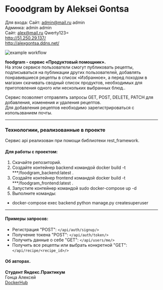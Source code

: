 # Fooodgram by Aleksei Gontsa

Для входа:
Сайт: admin@mail.ru admin<br>
Админка: admin admin<br>
Сайт: alex@mail.ru Qwerty123=<br>
http://51.250.29.137/<br>
http://alexgontsa.ddns.net/<br>

![example workflow](https://github.com/alekseigontsa/foodgram-project-react/actions/workflows/foodgram_workflow.yml/badge.svg)

**foodgram - сервис «Продуктовый помощник».**<br>
На этом сервисе пользователи смогут публиковать рецепты, подписываться на публикации других пользователей, добавлять понравившиеся рецепты в список «Избранное», а перед походом в магазин скачивать сводный список продуктов, необходимых для приготовления одного или нескольких выбранных блюд..<br>

Сервис позволяет отправлять запросы GET, POST, DELETE, PATCH для добавления, изменения и удаления рецептов.<br>
Для добавления рецептов необходимо зарегистрироваться с изпользванием почты.<br>
<hr>

### Технологиии, реализованные в проекте

Сервис api реализован при помощи библиотеки rest_framework.

#### Для работы с проектом:  
1. Скачайте репозиторий.
2. Создайте контейнер backend командой docker build -t ***/foodgram_backend:latest .
3. Создайте контейнер frontend командой docker build -t ***/foodgram_frontend:latest .
4. Запустите контейнер командой sudo docker-compose up -d
5. Выполните команды:
  - docker-compose exec backend python manage.py createsuperuser
<hr>

#### Примеры запросов:
* Регистрация "POST": `</api/auth/signup/>`<br>
* Получение токена "POST": `</api/auth/token/>`<br>
* Получить данные о себе "GET": `</api/users/me/>`<br>
* Получить все рецепты или выбрать конкретной "GET": `</api/recipe/<recipe_id>/>`<br>


#### Об авторах.<br>
**Студент Яндекс.Практикум**<br>
Гонца Алексей<br>
[DockerHub](https://hub.docker.com/u/alexgon354)<br>

